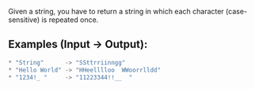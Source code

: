 Given a string, you have to return a string in which each character (case-sensitive) is repeated once.

## Examples (Input -> Output):

```javascript
* "String"      -> "SSttrriinngg"
* "Hello World" -> "HHeelllloo  WWoorrlldd"
* "1234!_ "     -> "11223344!!__  "
```
